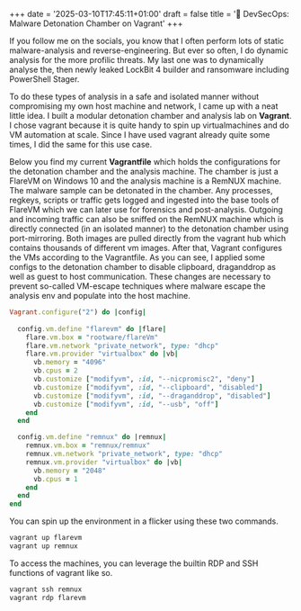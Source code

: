 +++
date = '2025-03-10T17:45:11+01:00'
draft = false
title = '🧨 DevSecOps: Malware Detonation Chamber on Vagrant'
+++

If you follow me on the socials, you know that I often perform lots of static malware-analysis and reverse-engineering. But ever so often, I do dynamic analysis for the more profilic threats. My last one was to dynamically analyse the, then newly leaked LockBit 4 builder and ransomware including PowerShell Stager. 

To do these types of analysis in a safe and isolated manner without compromising my own host machine and network, I came up with a neat little idea. I built a modular detonation chamber and analysis lab on **Vagrant**. I chose vagrant because it is quite handy to spin up virtualmachines and do VM automation at scale. Since I have used vagrant already quite some times, I did the same for this use case. 

Below you find my current **Vagrantfile** which holds the configurations for the detonation chamber and the analysis machine. The chamber is just a FlareVM on Windows 10 and the analysis machine is a RemNUX machine. The malware sample can be detonated in the chamber. Any processes, regkeys, scripts or traffic gets logged and ingested into the base tools of FlareVM which we can later use for forensics and post-analysis. Outgoing and incoming traffic can also be sniffed on the RemNUX machine which is directly connected (in an isolated manner) to the detonation chamber using port-mirroring. Both images are pulled directly from the vagrant hub which contains thousands of different vm images. After that, Vagrant configures the VMs according to the Vagrantfile. As you can see, I applied some configs to the detonation chamber to disable clipboard, draganddrop as well as guest to host communication. These changes are necessary to prevent so-called VM-escape techniques where malware escape the analysis env and populate into the host machine.


```ruby
Vagrant.configure("2") do |config|
  
  config.vm.define "flarevm" do |flare|
    flare.vm.box = "rootware/flareVm"
    flare.vm.network "private_network", type: "dhcp"
    flare.vm.provider "virtualbox" do |vb|
      vb.memory = "4096"
      vb.cpus = 2
      vb.customize ["modifyvm", :id, "--nicpromisc2", "deny"]
      vb.customize ["modifyvm", :id, "--clipboard", "disabled"]
      vb.customize ["modifyvm", :id, "--draganddrop", "disabled"]
      vb.customize ["modifyvm", :id, "--usb", "off"]
    end
  end

  config.vm.define "remnux" do |remnux|
    remnux.vm.box = "remnux/remnux"
    remnux.vm.network "private_network", type: "dhcp"
    remnux.vm.provider "virtualbox" do |vb|
      vb.memory = "2048"
      vb.cpus = 1
    end
  end
end
```

You can spin up the environment in a flicker using these two commands.

```bash
vagrant up flarevm
vagrant up remnux
```

To access the machines, you can leverage the builtin RDP and SSH functions of vagrant like so.

```bash
vagrant ssh remnux
vagrant rdp flarevm
```